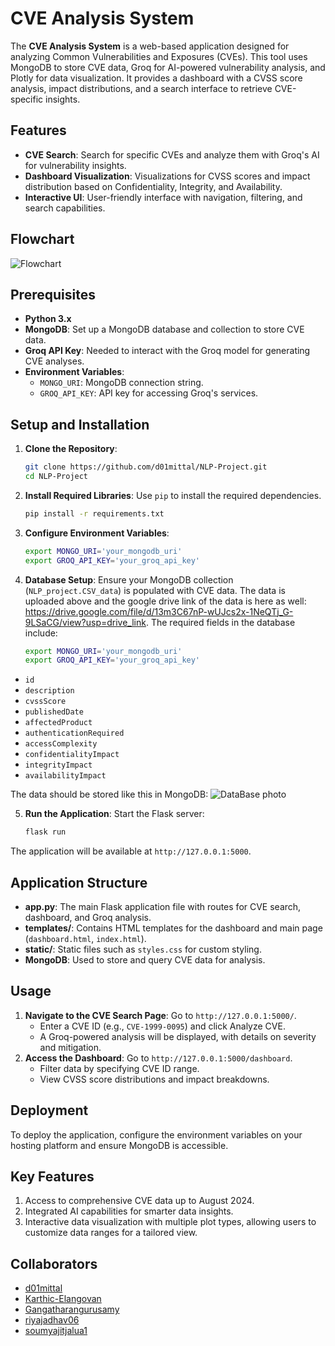 # CVE Analysis System

The **CVE Analysis System** is a web-based application designed for analyzing Common Vulnerabilities and Exposures (CVEs). This tool uses MongoDB to store CVE data, Groq for AI-powered vulnerability analysis, and Plotly for data visualization. It provides a dashboard with a CVSS score analysis, impact distributions, and a search interface to retrieve CVE-specific insights.

## Features

- **CVE Search**: Search for specific CVEs and analyze them with Groq's AI for vulnerability insights.
- **Dashboard Visualization**: Visualizations for CVSS scores and impact distribution based on Confidentiality, Integrity, and Availability.
- **Interactive UI**: User-friendly interface with navigation, filtering, and search capabilities.

## Flowchart

![Flowchart](https://github.com/user-attachments/assets/dd115cca-03e4-45da-a3ff-dbd124c884af)


## Prerequisites

- **Python 3.x**
- **MongoDB**: Set up a MongoDB database and collection to store CVE data.
- **Groq API Key**: Needed to interact with the Groq model for generating CVE analyses.
- **Environment Variables**:
  - `MONGO_URI`: MongoDB connection string.
  - `GROQ_API_KEY`: API key for accessing Groq's services.

## Setup and Installation

1. **Clone the Repository**:
   ```bash
   git clone https://github.com/d01mittal/NLP-Project.git
   cd NLP-Project
2. **Install Required Libraries**: Use `pip` to install the required dependencies.
   ```bash
   pip install -r requirements.txt
3. **Configure Environment Variables**:
   ```bash
   export MONGO_URI='your_mongodb_uri'
   export GROQ_API_KEY='your_groq_api_key'
4. **Database Setup**: Ensure your MongoDB collection (`NLP_project.CSV_data`) is populated with CVE data. The data is uploaded above and the google drive link of the data is here as well: https://drive.google.com/file/d/13m3C67nP-wUJcs2x-1NeQTj_G-9LSaCG/view?usp=drive_link. The required fields in the database include:
   ```bash
   export MONGO_URI='your_mongodb_uri'
   export GROQ_API_KEY='your_groq_api_key'
 - `id`
 - `description`
 - `cvssScore`
 - `publishedDate`
 - `affectedProduct`
 - `authenticationRequired`
 - `accessComplexity`
 - `confidentialityImpact`
 - `integrityImpact`
 - `availabilityImpact`

The data should be stored like this in MongoDB:
![DataBase photo](https://github.com/user-attachments/assets/81c9f23d-bc90-4ced-b193-b9bb104bb952)

5. **Run the Application**: Start the Flask server:
   ```bash
   flask run
  The application will be available at `http://127.0.0.1:5000`.

## Application Structure

- **app.py**: The main Flask application file with routes for CVE search, dashboard, and Groq analysis.
- **templates/**: Contains HTML templates for the dashboard and main page (`dashboard.html`, `index.html`).
- **static/**: Static files such as `styles.css` for custom styling.
- **MongoDB**: Used to store and query CVE data for analysis.

## Usage

1. **Navigate to the CVE Search Page**: Go to `http://127.0.0.1:5000/`.
   - Enter a CVE ID (e.g., `CVE-1999-0095`) and click Analyze CVE.
   - A Groq-powered analysis will be displayed, with details on severity and mitigation.
2. **Access the Dashboard**: Go to `http://127.0.0.1:5000/dashboard`.
   - Filter data by specifying CVE ID range.
   - View CVSS score distributions and impact breakdowns.

## Deployment

To deploy the application, configure the environment variables on your hosting platform and ensure MongoDB is accessible.

## Key Features

1. Access to comprehensive CVE data up to August 2024.
2. Integrated AI capabilities for smarter data insights.
3. Interactive data visualization with multiple plot types, allowing users to customize data ranges for a tailored view.

## Collaborators

- [d01mittal](https://github.com/d01mittal)
- [Karthic-Elangovan](https://github.com/Karthic-Elangovan)
- [Gangatharangurusamy](https://github.com/Gangatharangurusamy)
- [riyajadhav06](https://github.com/riyajadhav06)
- [soumyajitjalua1](https://github.com/soumyajitjalua1)
